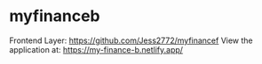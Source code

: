 # myfinanceb
Frontend Layer: https://github.com/Jess2772/myfinancef
View the application at: https://my-finance-b.netlify.app/
